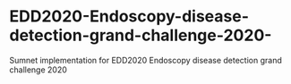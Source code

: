 # EDD2020-Endoscopy-disease-detection-grand-challenge-2020-
Sumnet implementation for EDD2020 Endoscopy disease detection grand challenge 2020 

